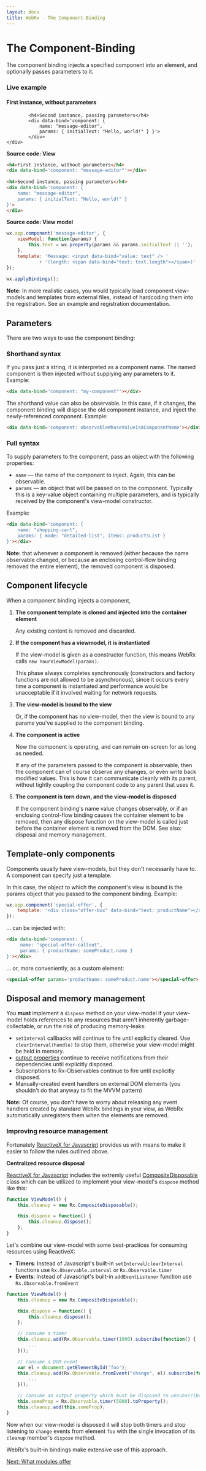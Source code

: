 ```yaml
---
layout: docs
title: WebRx - The Component-Binding
---
```

# The Component-Binding

The component binding injects a specified component into an element, and optionally passes parameters to it.

<div class="panel panel-default" id="component-binding-example1">
	<div class="panel-heading">
		<h3 class="panel-title">Live example</h3>
	</div>
	<div class="panel-body">
		<h4>First instance, without parameters</h4>
			<div data-bind='component: "message-editor"'></div>
 
			<h4>Second instance, passing parameters</h4>
			<div data-bind='component: {
				name: "message-editor",
				params: { initialText: "Hello, world!" } }'>
			</div>
	</div>
</div>
  
<script type="text/javascript">
wx.app.component('message-editor', {
    viewModel: function(params) {
        this.text = wx.property(params && params.initialText || '');
    },
    template: 'Message: <input data-bind="value: text" /> '
            + '(length: <span data-bind="text: text.length"></span>)'
});
 
wx.applyBindings(undefined, document.getElementById('component-binding-example1'));
</script>

**Source code: View**

```html
<h4>First instance, without parameters</h4>
<div data-bind='component: "message-editor"'></div>
 
<h4>Second instance, passing parameters</h4>
<div data-bind='component: {
    name: "message-editor",
    params: { initialText: "Hello, world!" } 
}'>
</div>
```

**Source code: View model**

```javascript
wx.app.component('message-editor', {
    viewModel: function(params) {
        this.text = wx.property(params && params.initialText || '');
    },
    template: 'Message: <input data-bind="value: text" /> '
            + '(length: <span data-bind="text: text.length"></span>)'
});
 
wx.applyBindings();
```

**Note:** In more realistic cases, you would typically load component view-models and templates from external files, 
instead of hardcoding them into the registration. See an example and registration documentation.

## Parameters

There are two ways to use the component binding:

### Shorthand syntax

If you pass just a string, it is interpreted as a component name. The named component is then injected without supplying any parameters to it. Example:

```html
<div data-bind='component: "my-component"'></div>
```

The shorthand value can also be observable. In this case, if it changes, the component binding will dispose the old 
component instance, and inject the newly-referenced component. Example:

```html
<div data-bind='component: observableWhoseValueIsAComponentName'></div>
```

### Full syntax

To supply parameters to the component, pass an object with the following properties:

- <code>name</code> — the name of the component to inject. Again, this can be observable.
- <code>params</code> — an object that will be passed on to the component. Typically this is a key-value object containing multiple parameters, and is typically received by the component's view-model constructor.

Example:

```html
<div data-bind='component: {
    name: "shopping-cart",
    params: { mode: "detailed-list", items: productsList }
}'></div>
```

**Note:** that whenever a component is removed (either because the name observable changed, or because an 
enclosing control-flow binding removed the entire element), the removed component is disposed.

## Component lifecycle

When a component binding injects a component,

1. **The component template is cloned and injected into the container element**

	Any existing content is removed and discarded.

2. **If the component has a viewmodel, it is instantiated**

	If the view-model is given as a constructor function, this means WebRx calls <code>new YourViewModel(params)</code>.

	This phase always completes synchronously (constructors and factory functions are not allowed to be asynchronous), 
	since it occurs every time a component is instantiated and performance would be unacceptable if it involved waiting 
	for network requests.

3. **The view-model is bound to the view**

	Or, if the component has no view-model, then the view is bound to any params you've supplied to the component binding.

4. **The component is active**

	Now the component is operating, and can remain on-screen for as long as needed.

	If any of the parameters passed to the component is observable, then the component can of course observe any changes, 
	or even write back modified values. This is how it can communicate cleanly with its parent, without tightly coupling the 
	component code to any parent that uses it.

5. **The component is torn down, and the view-model is disposed**

	If the component binding's name value changes observably, or if an enclosing control-flow binding causes the container 
	element to be removed, then any dispose function on the view-model is called just before the container element is removed 
	from the DOM. See also: disposal and memory management.


## Template-only components

Components usually have view-models, but they don't necessarily have to. A component can specify just a template.

In this case, the object to which the component's view is bound is the params object that you passed to the component binding. Example:

```javascript
wx.app.component('special-offer', {
    template: '<div class="offer-box" data-bind="text: productName"></div>'
});
```
… can be injected with:

```html
<div data-bind='component: {
     name: "special-offer-callout",
     params: { productName: someProduct.name }
}'></div>
```

… or, more conveniently, as a custom element:

```html
<special-offer params='productName: someProduct.name'></special-offer>
```

## Disposal and memory management

You **must** implement a <code>dispose</code> method on your view-model if your view-model holds references to any resources 
that aren't inherently garbage-collectable, or run the risk of producing memory-leaks:

- <code>setInterval</code> callbacks will continue to fire until explicitly cleared.
	Use <code>clearInterval(handle)</code> to stop them, otherwise your view-model might be held in memory.
- [output properties](/docs/output-properties.html#start) continue to receive notifications from their dependencies until explicitly disposed.
- Subscriptions to Rx-Observables continue to fire until explicitly disposed.
- Manually-created event handlers on external DOM elements (you shouldn't do that anyway to fit the MVVM pattern)

**Note:** Of course, you don't have to worry about releasing any event handlers created by standard WebRx bindings in your view, 
as WebRx automatically unregisters them when the elements are removed.

### Improving resource management

Fortunately [ReactiveX for Javascript](https://github.com/Reactive-Extensions/RxJS/tree/master/doc) provides us with 
means to make it easier to follow the rules outlined above.

**Centralized resource disposal**

[ReactiveX for Javascript](https://github.com/Reactive-Extensions/RxJS/tree/master/doc) includes the extremly useful
[CompositeDisposable](https://github.com/Reactive-Extensions/RxJS/blob/master/doc/api/disposables/compositedisposable.md) 
class which can be utilized to implement your view-model's <code>dispose</code> method like this:

```javascript
function ViewModel() {
	this.cleanup = new Rx.CompositeDisposable();

	this.dispose = function() {
		this.cleanup.dispose();
	};
}
```

Let's combine our view-model with some best-practices for consuming resources using ReactiveX:

- **Timers**: Instead of Javascript's built-in <code>setInterval</code>/<code>clearInterval</code> functions use <code>Rx.Observable.interval</code> or <code>Rx.Observable.timer</code>
- **Events**: Instead of Javascript's built-in <code>addEventListener</code> function use <code>Rx.Observable.fromEvent</code>


```javascript
function ViewModel() {
	this.cleanup = new Rx.CompositeDisposable();

	this.dispose = function() {
		this.cleanup.dispose();
	};

	// consume a timer
	this.cleanup.add(Rx.Observable.timer(1000).subscribe(function() {
		...
	}));

	// consume a DOM event
	var el = document.getElementById('foo');
	this.cleanup.add(Rx.Observable.fromEvent("change", el).subscribe(function(event) {
		...
	}));

	// consume an output property which must be disposed to unsubscribe from its source-observable
	this.someProp = Rx.Observable.timer(5000).toProperty();
	this.cleanup.add(this.someProp);
}
```

Now when our view-model is disposed it will stop both timers and stop listening to <code>change</code> events from element <code>foo</code>
with the single invocation of its <code>cleanup</code> member's <code>dispose</code> method.

WebRx's built-in bindings make extensive use of this approach.

<a class="next-topic" href="/docs/module-overview.html#start">Next: What modules offer</a>